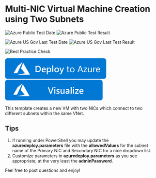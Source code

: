 # Multi-NIC Virtual Machine Creation using Two Subnets

![Azure Public Test Date](https://azurequickstartsservice.blob.core.windows.net/badges/101-1vm-2nics-2subnets-1vnet/PublicLastTestDate.svg)
![Azure Public Test Result](https://azurequickstartsservice.blob.core.windows.net/badges/101-1vm-2nics-2subnets-1vnet/PublicDeployment.svg)

![Azure US Gov Last Test Date](https://azurequickstartsservice.blob.core.windows.net/badges/101-1vm-2nics-2subnets-1vnet/FairfaxLastTestDate.svg)
![Azure US Gov Last Test Result](https://azurequickstartsservice.blob.core.windows.net/badges/101-1vm-2nics-2subnets-1vnet/FairfaxDeployment.svg)

![Best Practice Check](https://azurequickstartsservice.blob.core.windows.net/badges/101-1vm-2nics-2subnets-1vnet/BestPracticeResult.svg)


[![Deploy To Azure](https://raw.githubusercontent.com/Azure/azure-quickstart-templates/master/1-CONTRIBUTION-GUIDE/images/deploytoazure.svg?sanitize=true)]("https://portal.azure.com/#create/Microsoft.Template/uri/https%3A%2F%2Fraw.githubusercontent.com%2FAzure%2Fazure-quickstart-templates%2Fmaster%2F101-1vm-2nics-2subnets-1vnet%2Fazuredeploy.json")  [![Visualize](https://raw.githubusercontent.com/Azure/azure-quickstart-templates/master/1-CONTRIBUTION-GUIDE/images/visualizebutton.svg?sanitize=true)]("http://armviz.io/#/?load=https%3A%2F%2Fraw.githubusercontent.com%2FAzure%2Fazure-quickstart-templates%2Fmaster%2F101-1vm-2nics-2subnets-1vnet%2Fazuredeploy.json")

This template creates a new VM with two NICs which connect to two different subnets within the same VNet.

## Tips

1. If running under PowerShell you may update the **azuredeploy.parameters** file with the **allowedValues** for the subnet name of the Primary NIC and Secondary NIC for a nice dropdown list.
2. Customize parameters in **azuredeploy.parameters** as you see appropriate, at the very least the **adminPassword**.

Feel free to post questions and enjoy!


